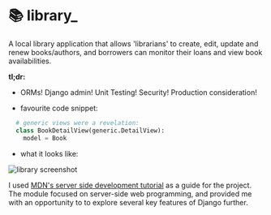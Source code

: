 # :books: library_

A local library application that allows 'librarians' to create, edit, update and renew books/authors, and borrowers can monitor their loans and view book availabilities.

__tl;dr:__
- ORMs! Django admin! Unit Testing! Security! Production consideration!

- favourite code snippet:
```Python
  # generic views were a revelation:
  class BookDetailView(generic.DetailView):
    model = Book
```
- what it looks like:

![library screenshot](https://s3.eu-west-2.amazonaws.com/media.jh-portfolio/media/project_images/library-1.png)

I used [MDN's server side development tutorial](https://developer.mozilla.org/en-US/docs/Learn/Server-side) as a guide for the project. The module focused on server-side web programming, and provided me with an opportunity to to explore several key features of Django further.
